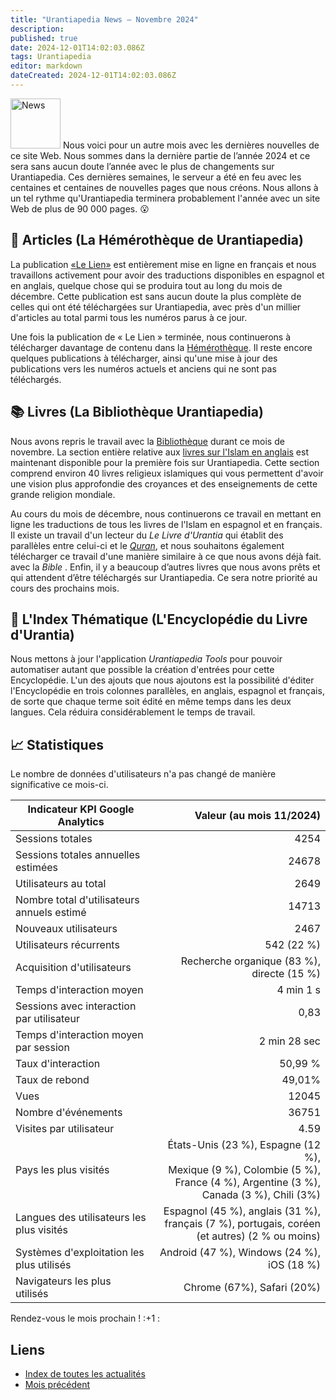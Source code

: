 ```yaml
---
title: "Urantiapedia News — Novembre 2024"
description: 
published: true
date: 2024-12-01T14:02:03.086Z
tags: Urantiapedia
editor: markdown
dateCreated: 2024-12-01T14:02:03.086Z
---
```


<img src="/_assets/svg/icon-news.svg" alt="News" style="width: 80px;"> Nous voici pour un autre mois avec les dernières nouvelles de ce site Web. Nous sommes dans la dernière partie de l’année 2024 et ce sera sans aucun doute l’année avec le plus de changements sur Urantiapedia. Ces dernières semaines, le serveur a été en feu avec les centaines et centaines de nouvelles pages que nous créons. Nous allons à un tel rythme qu'Urantiapedia terminera probablement l'année avec un site Web de plus de 90 000 pages. :open_mouth: 

## :page_with_curl: Articles (La Hémérothèque de Urantiapedia)

La publication [«Le Lien»](/fr/index/articles_le_lien) est entièrement mise en ligne en français et nous travaillons activement pour avoir des traductions disponibles en espagnol et en anglais, quelque chose qui se produira tout au long du mois de décembre. Cette publication est sans aucun doute la plus complète de celles qui ont été téléchargées sur Urantiapedia, avec près d'un millier d'articles au total parmi tous les numéros parus à ce jour. 

Une fois la publication de « Le Lien » terminée, nous continuerons à télécharger davantage de contenu dans la [Hémérothèque](/fr/article). Il reste encore quelques publications à télécharger, ainsi qu'une mise à jour des publications vers les numéros actuels et anciens qui ne sont pas téléchargés. 

## :books: Livres (La Bibliothèque Urantiapedia)

Nous avons repris le travail avec la [Bibliothèque](/fr/book) durant ce mois de novembre. La section entière relative aux [livres sur l'Islam en anglais](/en/index/books_islam) est maintenant disponible pour la première fois sur Urantiapedia. Cette section comprend environ 40 livres religieux islamiques qui vous permettent d'avoir une vision plus approfondie des croyances et des enseignements de cette grande religion mondiale. 

Au cours du mois de décembre, nous continuerons ce travail en mettant en ligne les traductions de tous les livres de l'Islam en espagnol et en français. Il existe un travail d'un lecteur du _Le Livre d'Urantia_ qui établit des parallèles entre celui-ci et le [_Quran_](/en/book/Islam/Quran), et nous souhaitons également télécharger ce travail d'une manière similaire à ce que nous avons déjà fait. avec la _Bible_ . Enfin, il y a beaucoup d’autres livres que nous avons prêts et qui attendent d’être téléchargés sur Urantiapedia. Ce sera notre priorité au cours des prochains mois. 

## :card_index: L'Index Thématique (L'Encyclopédie du Livre d'Urantia)

Nous mettons à jour l'application _Urantiapedia Tools_ pour pouvoir automatiser autant que possible la création d'entrées pour cette Encyclopédie. L'un des ajouts que nous ajoutons est la possibilité d'éditer l'Encyclopédie en trois colonnes parallèles, en anglais, espagnol et français, de sorte que chaque terme soit édité en même temps dans les deux langues. Cela réduira considérablement le temps de travail. 

## :chart_with_upwards_trend: Statistiques 

Le nombre de données d'utilisateurs n'a pas changé de manière significative ce mois-ci.

Indicateur KPI Google Analytics | Valeur (au mois 11/2024) 
--- | ---:
Sessions totales | 4254 
Sessions totales annuelles estimées | 24678 
Utilisateurs au total | 2649 
Nombre total d'utilisateurs annuels estimé | 14713 
Nouveaux utilisateurs | 2467 
Utilisateurs récurrents | 542 (22 %) 
Acquisition d'utilisateurs | Recherche organique (83 %), directe (15 %) 
Temps d'interaction moyen | 4 min 1 s 
Sessions avec interaction par utilisateur | 0,83 
Temps d'interaction moyen par session | 2 min 28 sec 
Taux d'interaction | 50,99 % 
Taux de rebond | 49,01% 
Vues | 12045 
Nombre d'événements | 36751 
Visites par utilisateur | 4.59 
Pays les plus visités | États-Unis (23 %), Espagne (12 %), <br>Mexique (9 %), Colombie (5 %), <br>France (4 %), Argentine (3 %), <br>Canada (3 %), Chili (3%) 
Langues des utilisateurs les plus visités | Espagnol (45 %), anglais (31 %), <br>français (7 %), portugais, coréen (et autres) (2 % ou moins) 
Systèmes d'exploitation les plus utilisés | Android (47 %), Windows (24 %), iOS (18 %) 
Navigateurs les plus utilisés | Chrome (67%), Safari (20%) 

Rendez-vous le mois prochain ! :+1 : 

## Liens 

- [Index de toutes les actualités](/fr/news) 
- [Mois précédent](/fr/news/2024/10)